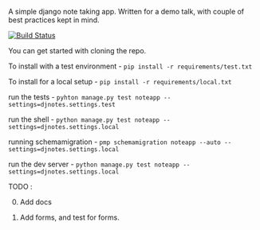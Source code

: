 A simple django note taking app. Written for a demo talk, with couple of best practices kept in mind. 


[![Build Status](https://travis-ci.org/fRuiApps/djbp.png?branch=master)](https://travis-ci.org/fRuiApps/djbp)

You can get started with cloning the repo. 

To install with a test environment - `pip install -r requirements/test.txt`

To install for a local setup - `pip install -r requirements/local.txt`


run the tests - `pyhton manage.py test noteapp --settings=djnotes.settings.test`

run the shell - `python manage.py test noteapp --settings=djnotes.settings.local`

running schemamigration - `pmp schemamigration noteapp --auto --settings=djnotes.settings.local`

run the dev server - `python manage.py test noteapp --settings=djnotes.settings.local`


TODO : 

0. Add docs

1. Add forms, and test for forms.
